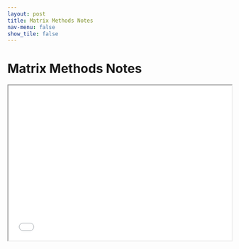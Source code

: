 ```yaml
---
layout: post
title: Matrix Methods Notes
nav-menu: false
show_tile: false
---
```



# Matrix Methods Notes

<iframe src="/college/MatrixMethods/MatrixMethodsNotes.pdf"
        style="width: 100%; height: 25em;">
</iframe>

